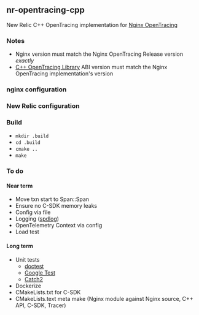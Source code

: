 ## nr-opentracing-cpp
New Relic C++ OpenTracing implementation for [Nginx OpenTracing](https://github.com/opentracing-contrib/nginx-opentracing)

### Notes
- Nginx version must match the Nginx OpenTracing Release version _exactly_
- [C++ OpenTracing Library](https://github.com/opentracing/opentracing-cpp) ABI version must match the Nginx OpenTracing implementation's version

### nginx configuration

### New Relic configuration

### Build
- `mkdir .build`
- `cd .build`
- `cmake ..`
- `make`

### To do
#### Near term
- Move txn start to Span::Span
- Ensure no C-SDK memory leaks
- Config via file
- Logging ([spdlog](https://github.com/gabime/spdlog))
- OpenTelemetry Context via config
- Load test
#### Long term
- Unit tests
  - [doctest](https://github.com/onqtam/doctest)
  - [Google Test](https://github.com/google/googletest)
  - [Catch2](https://github.com/catchorg/Catch2)
- Dockerize
- CMakeLists.txt for C-SDK
- CMakeLists.text meta make (Nginx module against Nginx source, C++ API, C-SDK, Tracer)
